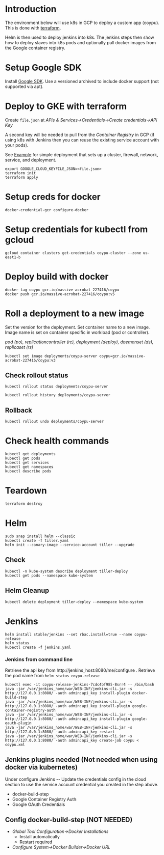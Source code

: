 # Introduction

The environment below will use k8s in GCP to deploy a custom app (coypu). This is done with [terraform](https://www.hashicorp.com/products/terraform).

Helm is then used to deploy jenkins into k8s. The jenkins steps then show how to deploy slaves into k8s pods and optionally pull docker images from the Google container registry.

# Setup Google SDK

Install [Google SDK](https://cloud.google.com/sdk/install). Use a versioned archived to include docker support (not supported via apt).

# Deploy to GKE with terraform

Create ```file.json``` at _APIs & Services->Credentials->Create credentials->API Key_

A second key will be needed to pull from the _Container Registry_ in GCP (if using k8s with Jenkins then you can reuse the existing service account with your pods).

See [Example](main.tf) for simple deployment that sets up a cluster, firewall, network, service, and deployment. 

```
export GOOGLE_CLOUD_KEYFILE_JSON=<file.json>
terraform init 
terraform apply
```

# Setup creds for docker

```
docker-credential-gcr configure-docker
```

# Setup credentials for kubectl from gcloud

```
gcloud container clusters get-credentials coypu-cluster --zone us-east1-b
```

# Deploy build with docker

```
docker tag coypu gcr.io/massive-acrobat-227416/coypu
docker push gcr.io/massive-acrobat-227416/coypu:v5
```

# Roll a deployment to a new image

Set the version for the deployment. Set container name to a new image. Image name is set on container specific in workload (pod or controller).

_pod (po), replicationcontroller (rc), deployment (deploy), daemonset (ds), replicaset (rs)_

```
kubectl set image deployments/coypu-server coypu=gcr.io/massive-acrobat-227416/coypu:v3
```

## Check rollout status

```
kubectl rollout status deployments/coypu-server
```

```
kubectl rollout history deployments/coypu-server
```

## Rollback

```
kubectl rollout undo deployments/coypu-server
```

# Check health commands
```
kubectl get deployments
kubectl get pods
kubectl get services
kubectl get namespaces
kubectl describe pods
```

# Teardown

```
terraform destroy
```

# Helm

```
sudo snap install helm --classic
kubectl create -f tiller.yaml
helm init --canary-image --service-account tiller --upgrade
```

## Check
```
kubectl -n kube-system describe deployment tiller-deploy
kubectl get pods --namespace kube-system
```

## Helm Cleanup
```
kubectl delete deployment tiller-deploy --namespace kube-system
```

# Jenkins
```
helm install stable/jenkins --set rbac.install=true --name coypu-release
helm status
kubectl create -f jenkins.yaml
```

### Jenkins from command line

Retrieve the api key from http://jenkins_host:8080/me/configure . 
Retrieve the pod name from ```helm status coypu-release```

```
kubectl exec -it coypu-release-jenkins-7cdc4bf985-8srr4 -- /bin/bash
java -jar /var/jenkins_home/war/WEB-INF/jenkins-cli.jar -s http://127.0.0.1:8080/ -auth admin:api_key install-plugin docker-build-step
java -jar /var/jenkins_home/war/WEB-INF/jenkins-cli.jar -s http://127.0.0.1:8080/ -auth admin:api_key install-plugin google-container-registry-auth
java -jar /var/jenkins_home/war/WEB-INF/jenkins-cli.jar -s http://127.0.0.1:8080/ -auth admin:api_key install-plugin google-oauth-plugin
java -jar /var/jenkins_home/war/WEB-INF/jenkins-cli.jar -s http://127.0.0.1:8080/ -auth admin:api_key restart
java -jar /var/jenkins_home/war/WEB-INF/jenkins-cli.jar -s http://127.0.0.1:8080/ -auth admin:api_key create-job coypu < coypu.xml

```

## Jenkins plugins needed (Not needed when using docker via kubernetes)

Under configure Jenkins -- Update the credentials config in the cloud section to use the service account credential you created in the step above.

* docker-build-step
* Google Container Registry Auth
* Google OAuth Credentials

## Config docker-build-step (NOT NEEDED)

 * _Global Tool Configuration->Docker Installations_
   * Install automatically
   * Restart required
 * _Configure System->Docker Builder->Docker URL_
